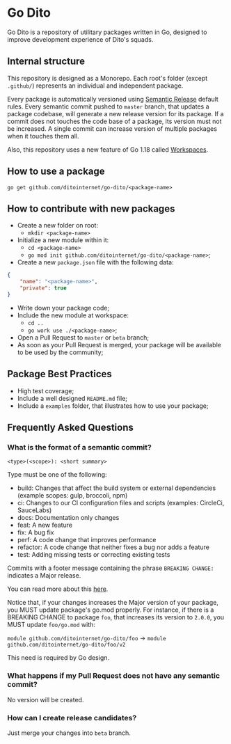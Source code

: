 # Go Dito

Go Dito is a repository of utilitary packages written in Go, designed to improve development experience of Dito's squads.


## Internal structure

This repository is designed as a Monorepo. Each root's folder (except `.github/`) represents an individual and independent package.

Every package is automatically versioned using [Semantic Release](https://github.com/semantic-release/semantic-release) default rules. Every semantic commit pushed to `master` branch, that updates a package codebase, will generate a new release version for its package. If a commit does not touches the code base of a package, its version must not be increased. A single commit can increase version of multiple packages when it touches them all.

Also, this repository uses a new feature of Go 1.18 called [Workspaces](https://go.dev/doc/tutorial/workspaces).

## How to use a package

`go get github.com/ditointernet/go-dito/<package-name>`

## How to contribute with new packages

- Create a new folder on root:
  - `mkdir <package-name>`
- Initialize a new module within it:
  - `cd <package-name>`
  - `go mod init github.com/ditointernet/go-dito/<package-name>`;
- Create a new `package.json` file with the following data:
```json
{
    "name": "<package-name>",
    "private": true
}
```
- Write down your package code;
- Include the new module at workspace:
  - `cd ..`
  - `go work use ./<package-name>`;
- Open a Pull Request to `master` or `beta` branch;
- As soon as your Pull Request is merged, your package will be available to be used by the community;

## Package Best Practices

- High test coverage;
- Include a well designed `README.md` file;
- Include a `examples` folder, that illustrates how to use your package;

## Frequently Asked Questions

### What is the format of a semantic commit?

`<type>(<scope>): <short summary>`

Type must be one of the following:

- build: Changes that affect the build system or external dependencies (example scopes: gulp, broccoli, npm)
- ci: Changes to our CI configuration files and scripts (examples: CircleCi, SauceLabs)
- docs: Documentation only changes
- feat: A new feature
- fix: A bug fix
- perf: A code change that improves performance
- refactor: A code change that neither fixes a bug nor adds a feature
- test: Adding missing tests or correcting existing tests

Commits with a footer message containing the phrase `BREAKING CHANGE: ` indicates a Major release.

You can read more about this [here](https://github.com/angular/angular/blob/master/CONTRIBUTING.md#-commit-message-format).

Notice that, if your changes increases the Major version of your package, you MUST update package's go.mod properly. For instance, if there is a BREAKING CHANGE to package `foo`, that increases its version to `2.0.0`, you MUST update `foo/go.mod` with:

`module github.com/ditointernet/go-dito/foo` -> `module github.com/ditointernet/go-dito/foo/v2`

This need is required by Go design.

### What happens if my Pull Request does not have any semantic commit?

No version will be created.

### How can I create release candidates?

Just merge your changes into `beta` branch.